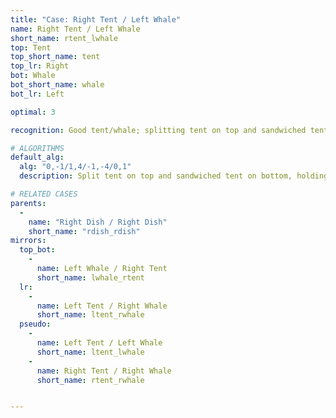 ```yaml
---
title: "Case: Right Tent / Left Whale"
name: Right Tent / Left Whale
short_name: rtent_lwhale
top: Tent
top_short_name: tent
top_lr: Right
bot: Whale
bot_short_name: whale
bot_lr: Left

optimal: 3

recognition: Good tent/whale; splitting tent on top and sandwiched tent on bottom preserves squareshape.

# ALGORITHMS
default_alg:
  alg: "0,-1/1,4/-1,-4/0,1"
  description: Split tent on top and sandwiched tent on bottom, holding both tents in front.

# RELATED CASES
parents:
  -
    name: "Right Dish / Right Dish"
    short_name: "rdish_rdish"
mirrors:
  top_bot:
    -
      name: Left Whale / Right Tent
      short_name: lwhale_rtent
  lr:
    -
      name: Left Tent / Right Whale
      short_name: ltent_rwhale
  pseudo:
    -
      name: Left Tent / Left Whale
      short_name: ltent_lwhale
    -
      name: Right Tent / Right Whale
      short_name: rtent_rwhale


---
```


